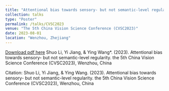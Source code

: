 ```yaml
---
title: "Attentional bias towards sensory- but not semantic-level regularity"
collection: talks
type: "Poster"
permalink: /talks/CVSC2023
venue: "The 5th China Vision Science Conference (CVSC2023)"
date: 2023-08-01
location: "Wenzhou, Zhejiang"
---
```


[Download pdf here](http://Mr-Unknown0.github.io/files/CVSC2023.pdf)
Shuo Li, Yi Jiang, & Ying Wang*. (2023). Attentional bias towards sensory- but not semantic-level regularity. the 5th China Vision Science Conference (CVSC2023), Wenzhou, China

Citation: Shuo Li, Yi Jiang, & Ying Wang. (2023). Attentional bias towards sensory- but not semantic-level regularity. the 5th China Vision Science Conference (CVSC2023), Wenzhou, China
